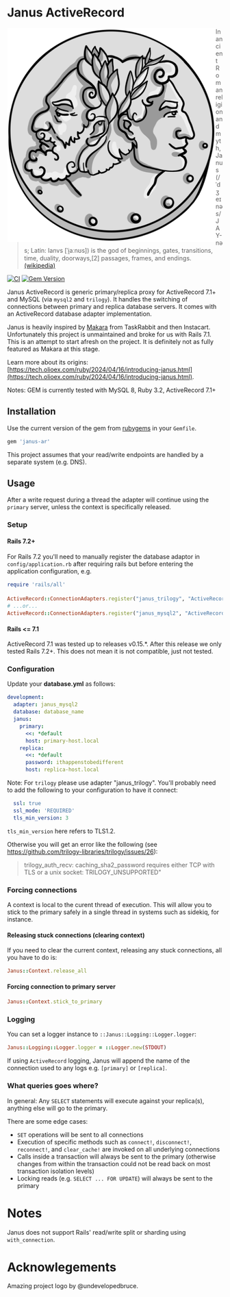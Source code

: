 # Janus ActiveRecord

<p align="center">
  <img src="assets/janus-logo.png"
     alt="Janus Logo"
     style="float: left; margin: 0 auto; height: 500px;" />
</p>

> In ancient Roman religion and myth, Janus (/ˈdʒeɪnəs/ JAY-nəs; Latin: Ianvs [ˈi̯aːnʊs]) is the god of beginnings, gates, transitions, time, duality, doorways,[2] passages, frames, and endings. [(wikipedia)](https://en.wikipedia.org/wiki/Janus)

[![CI](https://github.com/OLIOEX/janus-ar/actions/workflows/ci.yml/badge.svg)](https://github.com/OLIOEX/janus-ar/actions/workflows/ci.yml)
[![Gem Version](https://badge.fury.io/rb/janus-ar.svg)](https://badge.fury.io/rb/janus-ar)

Janus ActiveRecord is generic primary/replica proxy for ActiveRecord 7.1+ and MySQL (via `mysql2` and `trilogy`). It handles the switching of connections between primary and replica database servers. It comes with an ActiveRecord database adapter implementation.

Janus is heavily inspired by [Makara](https://github.com/instacart/makara) from TaskRabbit and then Instacart. Unfortunately this project is unmaintained and broke for us with Rails 7.1. This is an attempt to start afresh on the project. It is definitely not as fully featured as Makara at this stage.

Learn more about its origins: [https://tech.olioex.com/ruby/2024/04/16/introducing-janus.html](https://tech.olioex.com/ruby/2024/04/16/introducing-janus.html).

Notes: GEM is currently tested with MySQL 8, Ruby 3.2, ActiveRecord 7.1+

## Installation

Use the current version of the gem from [rubygems](https://rubygems.org/gems/janus-ar) in your `Gemfile`.

```ruby
gem 'janus-ar'
```

This project assumes that your read/write endpoints are handled by a separate system (e.g. DNS).

## Usage

After a write request during a thread the adapter will continue using the `primary` server, unless the context is specifically released.

### Setup 

#### Rails 7.2+

For Rails 7.2 you'll need to manually register the database adaptor in `config/application.rb` after requiring rails but before entering the application configuration, e.g.

```ruby
require 'rails/all'

ActiveRecord::ConnectionAdapters.register("janus_trilogy", "ActiveRecord::ConnectionAdapters::JanusTrilogyAdapter", 'janus-ar/active_record/connection_adapters/janus_trilogy_adapter')
# ...or...
ActiveRecord::ConnectionAdapters.register("janus_mysql2", "ActiveRecord::ConnectionAdapters::JanusMysql2Adapter", 'janus-ar/active_record/connection_adapters/janus_mysql2_adapter')
```

#### Rails <= 7.1

ActiveRecord 7.1 was tested up to releases v0.15.*. After this release we only tested  Rails 7.2+. This does not mean it is not compatible, just not tested.

### Configuration

Update your **database.yml** as follows:

```yml
development:
  adapter: janus_mysql2
  database: database_name
  janus:
    primary:
      <<: *default
      host: primary-host.local
    replica:
      <<: *default
      password: ithappenstobedifferent
      host: replica-host.local
```
Note: For `trilogy` please use adapter "janus_trilogy". You'll probably need to add the following to your configuration to have it connect:

```yml
  ssl: true
  ssl_mode: 'REQUIRED'
  tls_min_version: 3
```

`tls_min_version` here refers to TLS1.2.

Otherwise you will get an error like the following (see https://github.com/trilogy-libraries/trilogy/issues/26):
> trilogy_auth_recv: caching_sha2_password requires either TCP with TLS or a unix socket: TRILOGY_UNSUPPORTED"

### Forcing connections

A context is local to the curent thread of execution. This will allow you to stick to the primary safely in a single thread
in systems such as sidekiq, for instance.

#### Releasing stuck connections (clearing context)

If you need to clear the current context, releasing any stuck connections, all you have to do is:

```ruby
Janus::Context.release_all
```

#### Forcing connection to primary server

```ruby
Janus::Context.stick_to_primary
```

### Logging

You can set a logger instance to `::Janus::Logging::Logger.logger`:

```ruby
Janus::Logging::Logger.logger = ::Logger.new(STDOUT)
```

If using `ActiveRecord` logging, Janus will append the name of the connection used to any logs e.g. `[primary]` or `[replica]`.

### What queries goes where?

In general: Any `SELECT` statements will execute against your replica(s), anything else will go to the primary.

There are some edge cases:
* `SET` operations will be sent to all connections
* Execution of specific methods such as `connect!`, `disconnect!`, `reconnect!`, and `clear_cache!` are invoked on all underlying connections
* Calls inside a transaction will always be sent to the primary (otherwise changes from within the transaction could not be read back on most transaction isolation levels)
* Locking reads (e.g. `SELECT ... FOR UPDATE`) will always be sent to the primary

# Notes

Janus does not support Rails' read/write split or sharding using `with_connection`.

# Acknowlegements

Amazing project logo by @undevelopedbruce.
